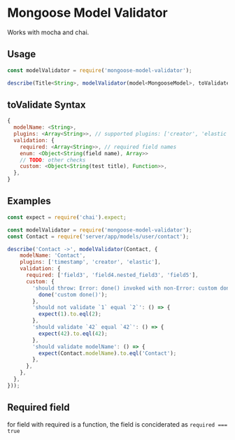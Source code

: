 # Mongoose Model Validator

Works with mocha and chai.

Usage
-----
````javascript
const modelValidator = require('mongoose-model-validator');

describe(Title<String>, modelValidator(model<MongooseModel>, toValidate<Object>));
````

toValidate Syntax
----------------
````javascript
{
  modelName: <String>,
  plugins: <Array<String>>, // supported plugins: ['creator', 'elastic', 'file', 'timestamp', 'unique'] (not fully supported yet)
  validation: {
    required: <Array<String>>, // required field names
    enum: <Object<String(field name), Array>>
    // TODO: other checks
    custom: <Object<String(test title), Function>>,
  },
}
````

Examples
----
````javascript
const expect = require('chai').expect;

const modelValidator = require('mongoose-model-validator');
const Contact = require('server/app/models/user/contact');

describe('Contact ->', modelValidator(Contact, {
    modelName: 'Contact',
    plugins: ['timestamp', 'creator', 'elastic'],
    validation: {
      required: ['field3', 'field4.nested_field3', 'field5'],
      custom: {
        'should throw: Error: done() invoked with non-Error: custom done()': (done) => {
          done('custom done()');
        },
        'should not validate `1` equal `2`': () => {
          expect(1).to.eql(2);
        },
        'should validate `42` equal `42`': () => {
          expect(42).to.eql(42);
        },
        'should validate modelName': () => {
          expect(Contact.modelName).to.eql('Contact');
        },
      },
    },
  },
}));
````

Required field
--------------

for field with required is a function, the field is conciderated as `required === true`
